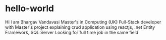 # hello-world
Hi I am Bhargav Vandavasi
Master's in Computing (UK)
Full-Stack developer with Master's project explaining crud application using reactjs, .net Entity Framework, SQL Server
Looking for full time job in the same field
